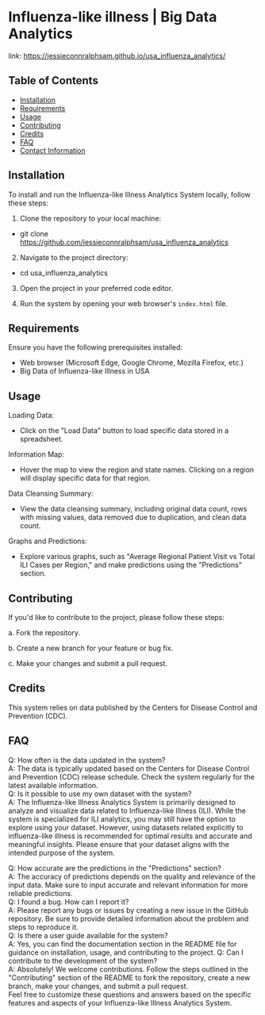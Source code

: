 # Influenza-like illness | Big Data Analytics

link: https://jessieconnralphsam.github.io/usa_influenza_analytics/

## Table of Contents

- [Installation](#installation)
- [Requirements](#requirements)
- [Usage](#usage)
- [Contributing](#contributing)
- [Credits](#credits)
- [FAQ](#faq)
- [Contact Information](#contact-information)

## Installation
To install and run the Influenza-like Illness Analytics System locally, follow these steps:

1. Clone the repository to your local machine:

- git clone https://github.com/jessieconnralphsam/usa_influenza_analytics

2. Navigate to the project directory:

- cd usa_influenza_analytics

3. Open the project in your preferred code editor.

4. Run the system by opening your web browser's `index.html` file.

## Requirements
Ensure you have the following prerequisites installed:

- Web browser (Microsoft Edge, Google Chrome, Mozilla Firefox, etc.)
- Big Data of Influenza-like Illness in USA
## Usage
Loading Data:

- Click on the "Load Data" button to load specific data stored in a spreadsheet.

Information Map:

- Hover the map to view the region and state names. Clicking on a region will display specific data for that region.

Data Cleansing Summary:

 - View the data cleansing summary, including original data count, rows with missing values, data removed due to duplication, and clean data count.

Graphs and Predictions:

- Explore various graphs, such as "Average Regional Patient Visit vs Total ILI Cases per Region," and make predictions using the "Predictions" section.

## Contributing
If you'd like to contribute to the project, please follow these steps:

a. Fork the repository.

b. Create a new branch for your feature or bug fix.

c. Make your changes and submit a pull request.

## Credits
This system relies on data published by the Centers for Disease Control and Prevention (CDC).
## FAQ
Q: How often is the data updated in the system?<br>
A: The data is typically updated based on the Centers for Disease Control and Prevention (CDC) release schedule. Check the system regularly for the latest available information. <br>
Q: Is it possible to use my own dataset with the system?<br>
A: The Influenza-like Illness Analytics System is primarily designed to analyze and visualize data related to Influenza-like Illness (ILI). While the system is specialized for ILI analytics, you may still have the option to explore using your dataset. However, using datasets related explicitly to influenza-like illness is recommended for optimal results and accurate and meaningful insights. Please ensure that your dataset aligns with the intended purpose of the system. <br>

Q: How accurate are the predictions in the "Predictions" section?<br>
A: The accuracy of predictions depends on the quality and relevance of the input data. Make sure to input accurate and relevant information for more reliable predictions.<br>
Q: I found a bug. How can I report it?<br>
A: Please report any bugs or issues by creating a new issue in the GitHub repository. Be sure to provide detailed information about the problem and steps to reproduce it.<br>
Q: Is there a user guide available for the system?<br>
A: Yes, you can find the documentation section in the README file for guidance on installation, usage, and contributing to the project.
Q: Can I contribute to the development of the system?<br>
A: Absolutely! We welcome contributions. Follow the steps outlined in the "Contributing" section of the README to fork the repository, create a new branch, make your changes, and submit a pull request.<br>
Feel free to customize these questions and answers based on the specific features and aspects of your Influenza-like Illness Analytics System.

